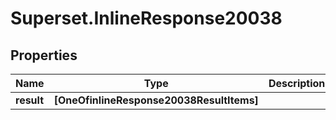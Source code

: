 # Superset.InlineResponse20038

## Properties
Name | Type | Description | Notes
------------ | ------------- | ------------- | -------------
**result** | **[OneOfinlineResponse20038ResultItems]** |  | [optional] 
